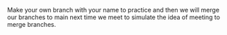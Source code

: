 Make your own branch with your name to practice and then we will merge our branches to main next time we meet to simulate the idea of meeting to merge branches.
